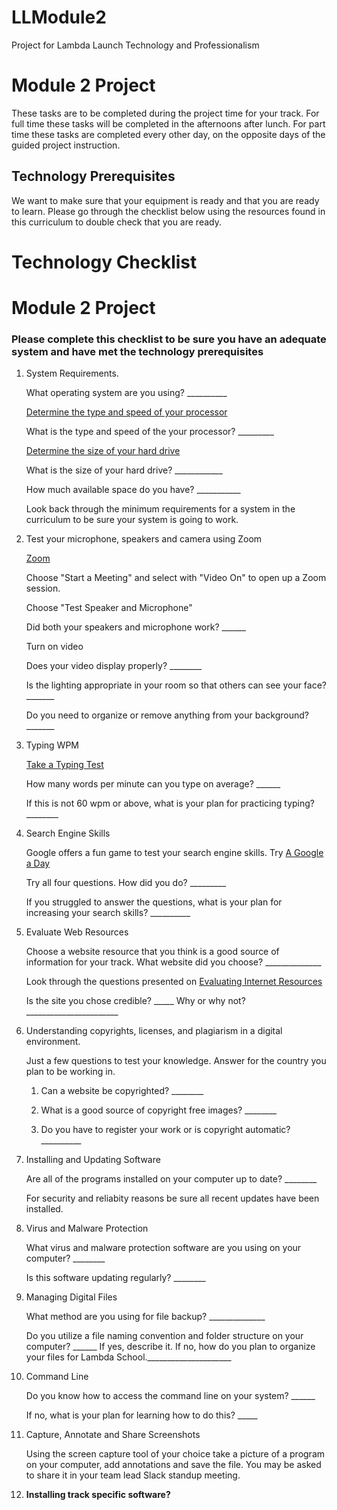 # LLModule2
Project for Lambda Launch Technology and Professionalism
# Module 2 Project

These tasks are to be completed during the project time for your track. For full time these tasks will be completed in the afternoons after lunch. For part time these tasks are completed every other day, on the opposite days of the guided project instruction.


## Technology Prerequisites

We want to make sure that your equipment is ready and that you are ready to learn. Please go through the checklist below using the resources found in this curriculum to double check that you are ready. 

# Technology Checklist
# Module 2 Project

### Please complete this checklist to be sure you have an adequate system and have met the technology prerequisites

1. System Requirements. 

	What operating system are you using? __________

	[Determine the type and speed of your processor](https://www.computerhope.com/issues/ch000046.htm)

	What is the type and speed of the your processor? _________

	[Determine the size of your hard drive](https://www.computerhope.com/issues/ch000497.htm)

	What is the size of your hard drive? ____________
	
	How much available space do you have? ___________
	
	Look back through the minimum requirements for a system in the curriculum to be sure your system is going to work. 

2. Test your microphone, speakers and camera using Zoom

	[Zoom](http://zoom.us)

	Choose "Start a Meeting" and select with "Video On" to open up a Zoom session.

	Choose "Test Speaker and Microphone"

	Did both your speakers and microphone work? ______

	Turn on video

	Does your video display properly? ________

	Is the lighting appropriate in your room so that others can see your face? _______

	Do you need to organize or remove anything from your background? _______
	
3. Typing WPM

	[Take a Typing Test](https://www.keyhero.com/free-typing-test/)
	
	How many words per minute can you type on average? ______
	
	If this is not 60 wpm or above, what is your plan for practicing typing? ________

4. Search Engine Skills

	Google offers a fun game to test your search engine skills. Try [A Google a Day](http://www.agoogleaday.com/)
	
	Try all four questions. How did you do? _________
	
	If you struggled to answer the questions, what is your plan for increasing your search skills? __________
	
5. Evaluate Web Resources

	Choose a website resource that you think is a good source of information for your track. 
	What website did you choose? ______________
	
	Look through the questions presented on [Evaluating Internet Resources](https://www.library.georgetown.edu/tutorials/research-guides/evaluating-internet-content)
	
	Is the site you chose credible? _____ Why or why not? _______________________
	
6. 	Understanding copyrights, licenses, and plagiarism in a digital environment.
	
	Just a few questions to test your knowledge. Answer for the country you plan to be working in. 
	
	1) Can a website be copyrighted? ________
	
	2) What is a good source of copyright free images? ________
	
	3) Do you have to register your work or is copyright automatic? __________
	
7. Installing and Updating Software

	Are all of the programs installed on your computer up to date? ________
	
	For security and reliabity reasons be sure all recent updates have been installed.
	
8. Virus and Malware Protection

	What virus and malware protection software are you using on your computer? ________
	
	Is this software updating regularly? ________
	
9. Managing Digital Files

	What method are you using for file backup? ______________
	
	Do you utilize a file naming convention and folder structure on your computer? ______ If yes, describe it. If no, how do you plan to organize your files for Lambda School._____________________
	
10. Command Line

	Do you know how to access the command line on your system? ______
	
	If no, what is your plan for learning how to do this? _____
	
11. Capture, Annotate and Share Screenshots

	Using the screen capture tool of your choice take a picture of a program on your computer, add annotations and save the file. You may be asked to share it in your team lead Slack standup meeting. 

12. **Installing track specific software?**
	

